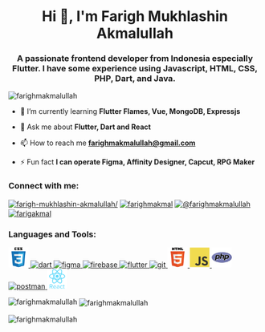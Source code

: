 <h1 align="center">Hi 👋, I'm Farigh Mukhlashin Akmalullah</h1>
<h3 align="center">A passionate frontend developer from Indonesia especially Flutter. I have some experience using Javascript, HTML, CSS, PHP, Dart, and Java.</h3>

<p align="left"> <img src="https://komarev.com/ghpvc/?username=farighmakmalullah&label=Profile%20views&color=0e75b6&style=flat" alt="farighmakmalullah" /> </p>

- 🌱 I’m currently learning **Flutter Flames, Vue, MongoDB, Expressjs**

- 💬 Ask me about **Flutter, Dart and React**

- 📫 How to reach me **farighmakmalullah@gmail.com**

- ⚡ Fun fact **I can operate Figma, Affinity Designer, Capcut, RPG Maker**

<h3 align="left">Connect with me:</h3>
<p align="left">
<a href="https://linkedin.com/in/farigh-mukhlashin-akmalullah/" target="blank"><img align="center" src="https://raw.githubusercontent.com/rahuldkjain/github-profile-readme-generator/master/src/images/icons/Social/linked-in-alt.svg" alt="farigh-mukhlashin-akmalullah/" height="30" width="40" /></a>
<a href="https://instagram.com/farighmakmal" target="blank"><img align="center" src="https://raw.githubusercontent.com/rahuldkjain/github-profile-readme-generator/master/src/images/icons/Social/instagram.svg" alt="farighmakmal" height="30" width="40" /></a>
<a href="https://medium.com/@farighmakmalullah" target="blank"><img align="center" src="https://raw.githubusercontent.com/rahuldkjain/github-profile-readme-generator/master/src/images/icons/Social/medium.svg" alt="@farighmakmalullah" height="30" width="40" /></a>
<a href="https://www.youtube.com/@FarigAkmal" target="blank"><img align="center" src="https://raw.githubusercontent.com/rahuldkjain/github-profile-readme-generator/master/src/images/icons/Social/youtube.svg" alt="farigakmal" height="30" width="40" /></a>
</p>

<h3 align="left">Languages and Tools:</h3>
<p align="left"> <a href="https://www.w3schools.com/css/" target="_blank" rel="noreferrer"> <img src="https://raw.githubusercontent.com/devicons/devicon/master/icons/css3/css3-original-wordmark.svg" alt="css3" width="40" height="40"/> </a> <a href="https://dart.dev" target="_blank" rel="noreferrer"> <img src="https://www.vectorlogo.zone/logos/dartlang/dartlang-icon.svg" alt="dart" width="40" height="40"/> </a> <a href="https://www.figma.com/" target="_blank" rel="noreferrer"> <img src="https://www.vectorlogo.zone/logos/figma/figma-icon.svg" alt="figma" width="40" height="40"/> </a> <a href="https://firebase.google.com/" target="_blank" rel="noreferrer"> <img src="https://www.vectorlogo.zone/logos/firebase/firebase-icon.svg" alt="firebase" width="40" height="40"/> </a> <a href="https://flutter.dev" target="_blank" rel="noreferrer"> <img src="https://www.vectorlogo.zone/logos/flutterio/flutterio-icon.svg" alt="flutter" width="40" height="40"/> </a> <a href="https://git-scm.com/" target="_blank" rel="noreferrer"> <img src="https://www.vectorlogo.zone/logos/git-scm/git-scm-icon.svg" alt="git" width="40" height="40"/> </a> <a href="https://www.w3.org/html/" target="_blank" rel="noreferrer"> <img src="https://raw.githubusercontent.com/devicons/devicon/master/icons/html5/html5-original-wordmark.svg" alt="html5" width="40" height="40"/> </a> <a href="https://developer.mozilla.org/en-US/docs/Web/JavaScript" target="_blank" rel="noreferrer"> <img src="https://raw.githubusercontent.com/devicons/devicon/master/icons/javascript/javascript-original.svg" alt="javascript" width="40" height="40"/> </a> <a href="https://www.php.net" target="_blank" rel="noreferrer"> <img src="https://raw.githubusercontent.com/devicons/devicon/master/icons/php/php-original.svg" alt="php" width="40" height="40"/> </a> <a href="https://postman.com" target="_blank" rel="noreferrer"> <img src="https://www.vectorlogo.zone/logos/getpostman/getpostman-icon.svg" alt="postman" width="40" height="40"/> </a> <a href="https://reactjs.org/" target="_blank" rel="noreferrer"> <img src="https://raw.githubusercontent.com/devicons/devicon/master/icons/react/react-original-wordmark.svg" alt="react" width="40" height="40"/> </a> </p>

<p><img align="left" src="https://github-readme-stats.vercel.app/api/top-langs?username=farighmakmalullah&show_icons=true&locale=en&layout=compact" alt="farighmakmalullah" /></p>

<p>&nbsp;<img align="center" src="https://github-readme-stats.vercel.app/api?username=farighmakmalullah&show_icons=true&locale=en" alt="farighmakmalullah" /></p>

<p><img align="center" src="https://github-readme-streak-stats.herokuapp.com/?user=farighmakmalullah&" alt="farighmakmalullah" /></p>

